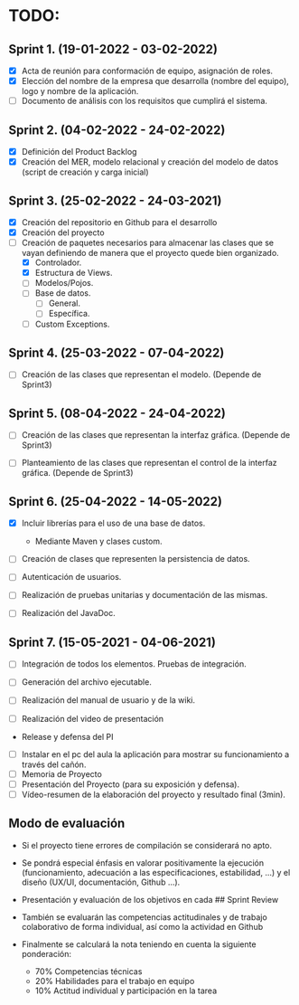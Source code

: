 # TODO:

## Sprint 1. (19-01-2022 - 03-02-2022)

- [x] Acta de reunión para conformación de equipo, asignación de roles.
- [x] Elección del nombre de la empresa que desarrolla (nombre del equipo), logo y nombre de la aplicación.
- [ ] Documento de análisis con los requisitos que cumplirá el sistema.

## Sprint 2. (04-02-2022 - 24-02-2022)

- [x] Definición del Product Backlog
- [x] Creación del MER, modelo relacional y creación del modelo de datos (script de creación y carga inicial)

## Sprint 3. (25-02-2022 - 24-03-2021)    

- [x] Creación del repositorio en Github para el desarrollo
- [x] Creación del proyecto 
- [ ] Creación de paquetes necesarios para almacenar las clases que se vayan definiendo de manera que el proyecto quede bien organizado.
    - [x] Controlador.
    - [x] Estructura de Views.
    - [ ] Modelos/Pojos.
    - [ ] Base de datos.
      - [ ] General.
      - [ ] Específica.
    - [ ] Custom Exceptions.
## Sprint 4. (25-03-2022 - 07-04-2022) 

- [ ] Creación de las clases que representan el modelo. (Depende de Sprint3)

## Sprint 5. (08-04-2022 - 24-04-2022)

- [ ] Creación de las clases que representan la interfaz gráfica. (Depende de Sprint3)
- [ ] Planteamiento de las clases que representan el control de la interfaz gráfica. (Depende de Sprint3)


## Sprint 6. (25-04-2022 - 14-05-2022)

- [x] Incluir librerías para el uso de una base de datos.
  - Mediante Maven y clases custom.
- [ ] Creación de clases que representen la persistencia de datos.
- [ ] Autenticación de usuarios.
- [ ] Realización de pruebas unitarias y documentación de las mismas.
- [ ] Realización del JavaDoc.


## Sprint 7. (15-05-2021 - 04-06-2021)

- [ ] Integración de todos los elementos. Pruebas de integración.
- [ ] Generación del archivo ejecutable.
- [ ] Realización del manual de usuario y de la wiki.
- [ ] Realización del video de presentación


- Release y defensa del PI

- [ ] Instalar en el pc del aula la aplicación para mostrar su funcionamiento a través del cañón.
- [ ] Memoria de Proyecto
- [ ] Presentación del Proyecto (para su exposición y defensa).
- [ ] Vídeo-resumen de la elaboración del proyecto y resultado final (3min).

## Modo de evaluación

- Si el proyecto tiene errores de compilación se considerará no apto.
- Se pondrá especial énfasis en valorar positivamente la ejecución (funcionamiento, adecuación a las especificaciones, estabilidad, ...) y el diseño (UX/UI, documentación, Github ...).
- Presentación y evaluación de los objetivos en cada ## Sprint Review​       
- También se evaluarán las competencias actitudinales y de trabajo colaborativo de forma individual, así como la actividad en Github

- Finalmente se calculará la nota teniendo en cuenta la siguiente ponderación:
	- 70% Competencias técnicas
	- 20% Habilidades para el trabajo en equipo
	- 10% Actitud individual y participación en la tarea 